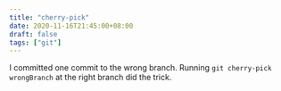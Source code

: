 ```yaml
---
title: "cherry-pick"
date: 2020-11-16T21:45:00+08:00
draft: false
tags: ["git"]
---
```

I committed one commit to the wrong branch. Running `git cherry-pick wrongBranch` at the right branch did the trick.
